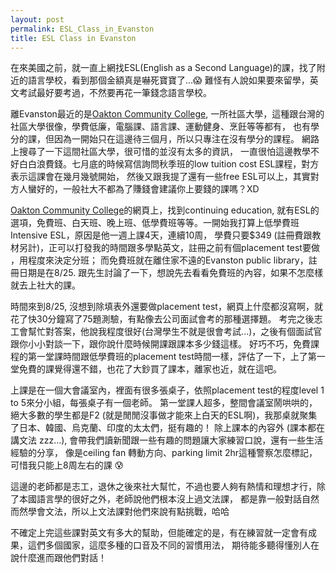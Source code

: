 ```yaml
---
layout: post
permalink: ESL_Class_in_Evanston
title: ESL Class in Evanston
---
```


在來美國之前，就一直上網找ESL(English as a Second Language)的課，找了附近的語言學校，看到那個金額真是嚇死寶寶了...😱
難怪有人說如果要來留學，英文考試最好要考過，不然要再花一筆錢念語言學校。  

離Evanston最近的是[Oakton Community College](https://www.oakton.edu/index.php), 一所社區大學，這種跟台灣的社區大學很像，學費低廉，電腦課、語言課、運動健身、烹飪等等都有，
也有學分的課，但因為一開始只在這邊待三個月，所以只專注在沒有學分的課程。 網路上搜尋了一下這間社區大學，很可惜的並沒有太多的資訊，
一直很怕這邊教學不好白白浪費錢。七月底的時候寫信詢問秋季班的low tuition cost ESL課程，對方表示這課會在幾月幾號開始，
然後又跟我提了還有一些free ESL可以上，其實對方人蠻好的，一般社大不都為了賺錢會建議你上要錢的課嗎？XD  

[Oakton Community College](https://www.oakton.edu/index.php)的網頁上，找到continuing education, 
就有ESL的選項，免費班、白天班、晚上班、低學費班等等。一開始我打算上低學費班Intensive ESL，原因是他一週上課4天，連續10周，
學費只要$349 (註冊費跟教材另計)，正可以打發我的時間跟多學點英文，註冊之前有個placement test要做 ，用程度來決定分班；
而免費班就在離住家不遠的Evanston public library，註冊日期是在8/25. 跟先生討論了一下，想說先去看看免費班的內容，如果不怎麼樣就去上社大的課。

時間來到8/25, 沒想到除填表外還要做placement test，網頁上什麼都沒寫啊，就花了快30分鐘寫了75題測驗，有點像去公司面試會考的那種選擇題。
考完之後志工會幫忙對答案，他說我程度很好(台灣學生不就是很會考試...)，之後有個面試官跟你小小對談一下，跟你說什麼時候開課跟課本多少錢這樣。
好巧不巧，免費課程的第一堂課時間跟低學費班的placement test時間一樣，評估了一下，上了第一堂免費的課覺得還不錯，也花了大鈔買了課本，離家也近，就在這吧。  

上課是在一個大會議室內，裡面有很多張桌子，依照placement test的程度level 1 to 5來分小組，每張桌子有一個老師。
第一堂課人超多，整間會議室鬧哄哄的，絕大多數的學生都是F2 (就是閒閒沒事做才能來上白天的ESL啊)，我那桌就聚集了日本、韓國、烏克蘭、印度的太太們，挺有趣的！
除上課本的內容外 (課本都在講文法 zzz...), 會帶我們讀新聞跟一些有趣的問題讓大家練習口說，還有一些生活經驗的分享，
像是ceiling fan 轉動方向、parking limit 2hr這種警察怎麼標記，可惜我只能上8周左右的課 😰  

這邊的老師都是志工，退休之後來社大幫忙，不過也要人夠有熱情和理想才行，除了本國語言學的很好之外，老師說他們根本沒上過文法課，
都是靠一般對話自然而然學會文法，所以上文法課對他們來說有點挑戰，哈哈  

不確定上完這些課對英文有多大的幫助，但能確定的是，有在練習就一定會有成果，這們多個國家，這麼多種的口音及不同的習慣用法，
期待能多聽得懂別人在說什麼進而跟他們對話！
